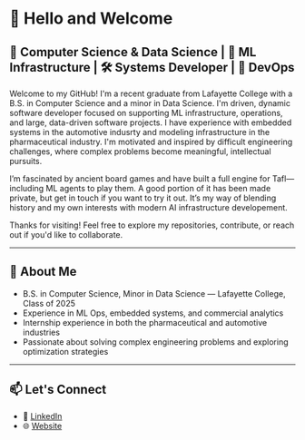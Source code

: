 # 👋 Hello and Welcome

## 🧮 Computer Science & Data Science | 🧠 ML Infrastructure | 🛠️ Systems Developer | 🧬 DevOps

Welcome to my GitHub! I'm a recent graduate from Lafayette College with a B.S. in Computer Science and a minor in Data Science. I'm driven, dynamic software developer focused on supporting ML infrastructure, operations, and large, data-driven software projects. I have experience with embedded systems in the automotive indusrty and modeling infrastructure in the pharmaceutical industry. I'm motivated and inspired by difficult engineering challenges, where complex problems become meaningful, intellectual pursuits.

I’m fascinated by ancient board games and have built a full engine for Tafl—including ML agents to play them. A good portion of it has been made private, but get in touch if you want to try it out. It’s my way of blending history and my own interests with modern AI infrastructure developement.

Thanks for visiting! Feel free to explore my repositories, contribute, or reach out if you'd like to collaborate.

---

## 🧠 About Me

- B.S. in Computer Science, Minor in Data Science — Lafayette College, Class of 2025
- Experience in ML Ops, embedded systems, and commercial analytics
- Internship experience in both the pharmaceutical and automotive industries
- Passionate about solving complex engineering problems and exploring optimization strategies

---

## 📫 Let's Connect

- 💼 [LinkedIn](https://www.linkedin.com/in/BenjaminXGregory)
- 🌐 [Website](https://portfolio-website-br8x.onrender.com/)


